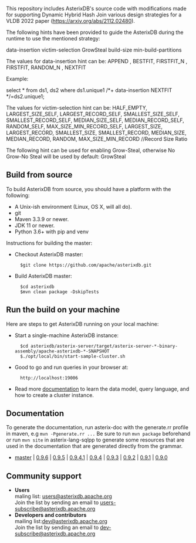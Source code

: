 This repository includes AsterixDB's source code with modifications made for supporting Dynamic Hybrid Hash Join various design strategies for a VLDB 2022 paper (https://arxiv.org/abs/2112.02480).

The following hints have been provided to guide the AsterixDB during the runtime to use the mentioned strategy:

data-insertion
victim-selection
GrowSteal
build-size
min-build-partitions

The values for data-insertion hint can be:
APPEND <integer>,
BESTFIT,
FIRSTFIT_N <integer>,
FIRSTFIT,
RANDOM_N <integer>,
NEXTFIT
 
 Example:
 
 select * from ds1, ds2 where ds1.unique1 /*+ data-insertion NEXTFIT */=ds2.unique1;
 
 The values for victim-selection hint can be:
 HALF_EMPTY,
 LARGEST_SIZE_SELF,
 LARGEST_RECORD_SELF,
 SMALLEST_SIZE_SELF,
 SMALLEST_RECORD_SELF,
 MEDIAN_SIZE_SELF,
 MEDIAN_RECORD_SELF,
 RANDOM_SELF,
 MAX_SIZE_MIN_RECORD_SELF,
 LARGEST_SIZE,
 LARGEST_RECORD,
 SMALLEST_SIZE,
 SMALLEST_RECORD,
 MEDIAN_SIZE,
 MEDIAN_RECORD,
 RANDOM,
 MAX_SIZE_MIN_RECORD //Record Size Ratio
 
The following hint can be used for enabling Grow-Steal, otherwise No Grow-No Steal will be used by default:
 GrowSteal
 
 

## Build from source

To build AsterixDB from source, you should have a platform with the following:

* A Unix-ish environment (Linux, OS X, will all do).
* git
* Maven 3.3.9 or newer.
* JDK 11 or newer.
* Python 3.6+ with pip and venv

Instructions for building the master:

* Checkout AsterixDB master:

        $git clone https://github.com/apache/asterixdb.git

* Build AsterixDB master:

        $cd asterixdb
        $mvn clean package -DskipTests


## Run the build on your machine
Here are steps to get AsterixDB running on your local machine:

* Start a single-machine AsterixDB instance:

        $cd asterixdb/asterix-server/target/asterix-server-*-binary-assembly/apache-asterixdb-*-SNAPSHOT
        $./opt/local/bin/start-sample-cluster.sh

* Good to go and run queries in your browser at:

        http://localhost:19006

* Read more [documentation](https://ci.apache.org/projects/asterixdb/index.html) to learn the data model, query language, and how to create a cluster instance.

## Documentation

To generate the documentation, run asterix-doc with the generate.rr profile in maven, e.g  `mvn -Pgenerate.rr ...`
Be sure to run `mvn package` beforehand or run `mvn site` in asterix-lang-sqlpp to generate some resources that
are used in the documentation that are generated directly from the grammar.

* [master](https://ci.apache.org/projects/asterixdb/index.html) |
  [0.9.6](http://asterixdb.apache.org/docs/0.9.6/index.html) |
  [0.9.5](http://asterixdb.apache.org/docs/0.9.5/index.html) |
  [0.9.4.1](http://asterixdb.apache.org/docs/0.9.4.1/index.html) |
  [0.9.4](http://asterixdb.apache.org/docs/0.9.4/index.html) |
  [0.9.3](http://asterixdb.apache.org/docs/0.9.3/index.html) |
  [0.9.2](http://asterixdb.apache.org/docs/0.9.2/index.html) |
  [0.9.1](http://asterixdb.apache.org/docs/0.9.1/index.html) |
  [0.9.0](http://asterixdb.apache.org/docs/0.9.0/index.html)

## Community support

- __Users__</br>
maling list: [users@asterixdb.apache.org](mailto:users@asterixdb.apache.org)</br>
Join the list by sending an email to [users-subscribe@asterixdb.apache.org](mailto:users-subscribe@asterixdb.apache.org)</br>
- __Developers and contributors__</br>
mailing list:[dev@asterixdb.apache.org](mailto:dev@asterixdb.apache.org)</br>
Join the list by sending an email to [dev-subscribe@asterixdb.apache.org](mailto:dev-subscribe@asterixdb.apache.org)


